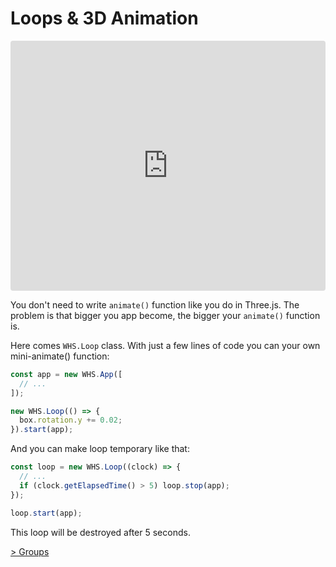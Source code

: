 # Loops & 3D Animation

<div class="embed" style="border-radius: 4px; overflow: hidden; height:400px;">
  <iframe style="height: inherit; width: 100%;"  scrolling='no' title='Loops & 3D Animation' src='https://codepen.io/sasha240100/embed/mwmvBJ/?height=265&theme-id=dark&default-tab=result&embed-version=2' frameborder='no' allowtransparency='true' allowfullscreen='true' style='width: 100%;'>See the Pen <a href='https://codepen.io/sasha240100/pen/mwmvBJ/'>Loops & 3D Animation</a> by Alexander Buzin (<a href='https://codepen.io/sasha240100'>@sasha240100</a>) on <a href='https://codepen.io'>CodePen</a>.
  </iframe>
</div>

You don't need to write `animate()` function like you do in Three.js. The problem is that bigger you app become, the bigger your `animate()` function is.

Here comes `WHS.Loop` class. With just a few lines of code you can your own mini-animate() function:

```js
const app = new WHS.App([
  // ...
]);

new WHS.Loop(() => {
  box.rotation.y += 0.02;
}).start(app);
```

And you can make loop temporary like that:

```js
const loop = new WHS.Loop((clock) => {
  // ...
  if (clock.getElapsedTime() > 5) loop.stop(app);
});

loop.start(app);
```

This loop will be destroyed after 5 seconds.

[> Groups](Groups.md)

